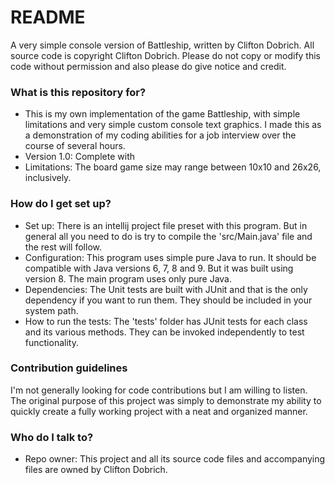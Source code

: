 # README #

A very simple console version of Battleship, written by Clifton Dobrich. All source code is copyright Clifton Dobrich. Please do not copy or modify this code without permission and also please do give notice and credit.

### What is this repository for? ###

* This is my own implementation of the game Battleship, with simple limitations and very simple custom console text graphics. I made this as a demonstration of my coding abilities for a job interview over the course of several hours.
* Version 1.0: Complete with 
* Limitations: The board game size may range between 10x10 and 26x26, inclusively.

### How do I get set up? ###

* Set up: There is an intellij project file preset with this program. But in general all you need to do is try to compile the 'src/Main.java' file and the rest will follow.
* Configuration: This program uses simple pure Java to run. It should be compatible with Java versions 6, 7, 8 and 9. But it was built using version 8. The main program uses only pure Java.
* Dependencies: The Unit tests are built with JUnit and that is the only dependency if you want to run them. They should be included in your system path.
* How to run the tests: The 'tests' folder has JUnit tests for each class and its various methods. They can be invoked independently to test functionality.

### Contribution guidelines ###

I'm not generally looking for code contributions but I am willing to listen. The original purpose of this project was simply to demonstrate my ability to quickly create a fully working project with a neat and organized manner.

### Who do I talk to? ###

* Repo owner: This project and all its source code files and accompanying files are owned by Clifton Dobrich. 
